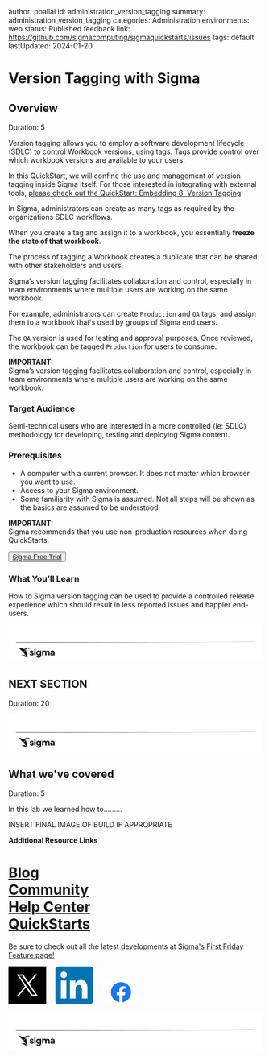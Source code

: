 author: pballai
id: administration_version_tagging
summary: administration_version_tagging
categories: Administration
environments: web
status: Published
feedback link: https://github.com/sigmacomputing/sigmaquickstarts/issues
tags: default
lastUpdated: 2024-01-20

# Version Tagging with Sigma

## Overview 
Duration: 5 

Version tagging allows you to employ a software development lifecycle (SDLC) to control Workbook versions, using tags. Tags provide control over which workbook versions are available to your users. 

In this QuickStart, we will confine the use and management of version tagging inside Sigma itself. For those interested in integrating with external tools, [please check out the QuickStart: Embedding 8: Version Tagging](https://quickstarts.sigmacomputing.com/guide/embedding_8_version_tagging/index.html?index=..%2F..index#0) 

In Sigma, administrators can create as many tags as required by the organizations SDLC workflows. 

When you create a tag and assign it to a workbook, you essentially **freeze the state of that workbook**. 

The process of tagging a Workbook creates a duplicate that can be shared with other stakeholders and users.  

Sigma’s version tagging facilitates collaboration and control, especially in team environments where multiple users are working on the same workbook.

For example, administrators can create `Production` and `QA` tags, and assign them to a workbook that's used by groups of Sigma end users.

The `QA` version is used for testing and approval purposes. Once reviewed, the workbook can be tagged `Production` for users to consume.

<aside class="postive">
<strong>IMPORTANT:</strong><br> Sigma’s version tagging facilitates collaboration and control, especially in team environments where multiple users are working on the same workbook.
</aside> 

 ### Target Audience
Semi-technical users who are interested in a more controlled (ie: SDLC) methodology for developing, testing and deploying Sigma content.

### Prerequisites

<ul>
  <li>A computer with a current browser. It does not matter which browser you want to use.</li>
  <li>Access to your Sigma environment.</li>
  <li>Some familiarity with Sigma is assumed. Not all steps will be shown as the basics are assumed to be understood.</li>
</ul>

<aside class="postive">
<strong>IMPORTANT:</strong><br> Sigma recommends that you use non-production resources when doing QuickStarts.
</aside>

<button>[Sigma Free Trial](https://www.sigmacomputing.com/free-trial/)</button>
  
### What You’ll Learn
How to Sigma version tagging can be used to provide a controlled release experience which should result in less reported issues and happier end-users.

![Footer](assets/sigma_footer.png)

## **NEXT SECTION**
Duration: 20

![Footer](assets/sigma_footer.png)
<!-- END OF SECTION-->

## What we've covered
Duration: 5

In this lab we learned how to.........

INSERT FINAL IMAGE OF BUILD IF APPROPRIATE

<!-- THE FOLLOWING ADDITIONAL RESOURCES IS REQUIRED AS IS FOR ALL QUICKSTARTS -->
**Additional Resource Links**

[Blog](https://www.sigmacomputing.com/blog/)<br>
[Community](https://community.sigmacomputing.com/)<br>
[Help Center](https://help.sigmacomputing.com/hc/en-us)<br>
[QuickStarts](https://quickstarts.sigmacomputing.com/)<br>
=======
Be sure to check out all the latest developments at [Sigma's First Friday Feature page!](https://quickstarts.sigmacomputing.com/firstfridayfeatures/)
<br>

[<img src="./assets/twitter.png" width="75"/>](https://twitter.com/sigmacomputing)&emsp;
[<img src="./assets/linkedin.png" width="75"/>](https://www.linkedin.com/company/sigmacomputing)&emsp;
[<img src="./assets/facebook.png" width="75"/>](https://www.facebook.com/sigmacomputing)

![Footer](assets/sigma_footer.png)
<!-- END OF WHAT WE COVERED -->
<!-- END OF QUICKSTART -->